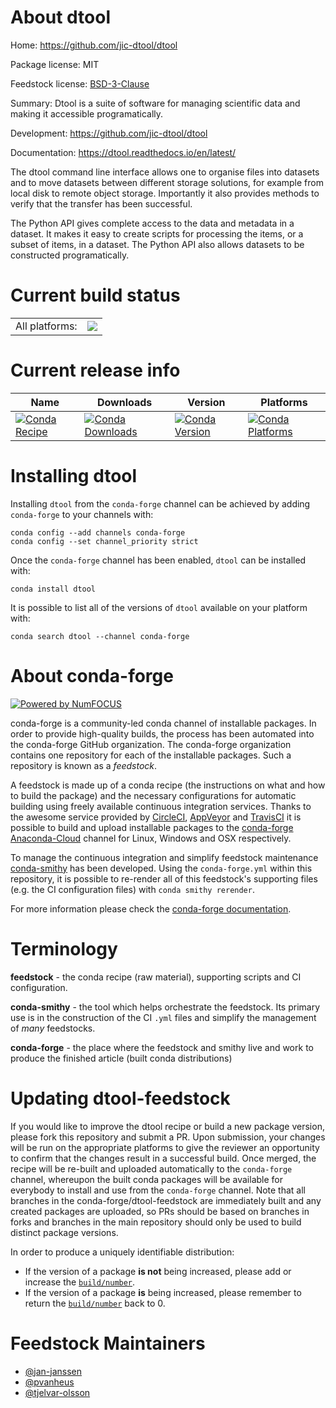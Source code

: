 About dtool
===========

Home: https://github.com/jic-dtool/dtool

Package license: MIT

Feedstock license: [BSD-3-Clause](https://github.com/conda-forge/dtool-feedstock/blob/main/LICENSE.txt)

Summary: Dtool is a suite of software for managing scientific data and making it accessible programatically.

Development: https://github.com/jic-dtool/dtool

Documentation: https://dtool.readthedocs.io/en/latest/

The dtool command line interface allows one to organise files into datasets and to move datasets between
different storage solutions, for example from local disk to remote object storage. Importantly it also
provides methods to verify that the transfer has been successful.

The Python API gives complete access to the data and metadata in a dataset. It makes it easy to create
scripts for processing the items, or a subset of items, in a dataset. The Python API also allows
datasets to be constructed programatically.


Current build status
====================


<table><tr><td>All platforms:</td>
    <td>
      <a href="https://dev.azure.com/conda-forge/feedstock-builds/_build/latest?definitionId=6465&branchName=main">
        <img src="https://dev.azure.com/conda-forge/feedstock-builds/_apis/build/status/dtool-feedstock?branchName=main">
      </a>
    </td>
  </tr>
</table>

Current release info
====================

| Name | Downloads | Version | Platforms |
| --- | --- | --- | --- |
| [![Conda Recipe](https://img.shields.io/badge/recipe-dtool-green.svg)](https://anaconda.org/conda-forge/dtool) | [![Conda Downloads](https://img.shields.io/conda/dn/conda-forge/dtool.svg)](https://anaconda.org/conda-forge/dtool) | [![Conda Version](https://img.shields.io/conda/vn/conda-forge/dtool.svg)](https://anaconda.org/conda-forge/dtool) | [![Conda Platforms](https://img.shields.io/conda/pn/conda-forge/dtool.svg)](https://anaconda.org/conda-forge/dtool) |

Installing dtool
================

Installing `dtool` from the `conda-forge` channel can be achieved by adding `conda-forge` to your channels with:

```
conda config --add channels conda-forge
conda config --set channel_priority strict
```

Once the `conda-forge` channel has been enabled, `dtool` can be installed with:

```
conda install dtool
```

It is possible to list all of the versions of `dtool` available on your platform with:

```
conda search dtool --channel conda-forge
```


About conda-forge
=================

[![Powered by
NumFOCUS](https://img.shields.io/badge/powered%20by-NumFOCUS-orange.svg?style=flat&colorA=E1523D&colorB=007D8A)](https://numfocus.org)

conda-forge is a community-led conda channel of installable packages.
In order to provide high-quality builds, the process has been automated into the
conda-forge GitHub organization. The conda-forge organization contains one repository
for each of the installable packages. Such a repository is known as a *feedstock*.

A feedstock is made up of a conda recipe (the instructions on what and how to build
the package) and the necessary configurations for automatic building using freely
available continuous integration services. Thanks to the awesome service provided by
[CircleCI](https://circleci.com/), [AppVeyor](https://www.appveyor.com/)
and [TravisCI](https://travis-ci.com/) it is possible to build and upload installable
packages to the [conda-forge](https://anaconda.org/conda-forge)
[Anaconda-Cloud](https://anaconda.org/) channel for Linux, Windows and OSX respectively.

To manage the continuous integration and simplify feedstock maintenance
[conda-smithy](https://github.com/conda-forge/conda-smithy) has been developed.
Using the ``conda-forge.yml`` within this repository, it is possible to re-render all of
this feedstock's supporting files (e.g. the CI configuration files) with ``conda smithy rerender``.

For more information please check the [conda-forge documentation](https://conda-forge.org/docs/).

Terminology
===========

**feedstock** - the conda recipe (raw material), supporting scripts and CI configuration.

**conda-smithy** - the tool which helps orchestrate the feedstock.
                   Its primary use is in the construction of the CI ``.yml`` files
                   and simplify the management of *many* feedstocks.

**conda-forge** - the place where the feedstock and smithy live and work to
                  produce the finished article (built conda distributions)


Updating dtool-feedstock
========================

If you would like to improve the dtool recipe or build a new
package version, please fork this repository and submit a PR. Upon submission,
your changes will be run on the appropriate platforms to give the reviewer an
opportunity to confirm that the changes result in a successful build. Once
merged, the recipe will be re-built and uploaded automatically to the
`conda-forge` channel, whereupon the built conda packages will be available for
everybody to install and use from the `conda-forge` channel.
Note that all branches in the conda-forge/dtool-feedstock are
immediately built and any created packages are uploaded, so PRs should be based
on branches in forks and branches in the main repository should only be used to
build distinct package versions.

In order to produce a uniquely identifiable distribution:
 * If the version of a package **is not** being increased, please add or increase
   the [``build/number``](https://docs.conda.io/projects/conda-build/en/latest/resources/define-metadata.html#build-number-and-string).
 * If the version of a package **is** being increased, please remember to return
   the [``build/number``](https://docs.conda.io/projects/conda-build/en/latest/resources/define-metadata.html#build-number-and-string)
   back to 0.

Feedstock Maintainers
=====================

* [@jan-janssen](https://github.com/jan-janssen/)
* [@pvanheus](https://github.com/pvanheus/)
* [@tjelvar-olsson](https://github.com/tjelvar-olsson/)

